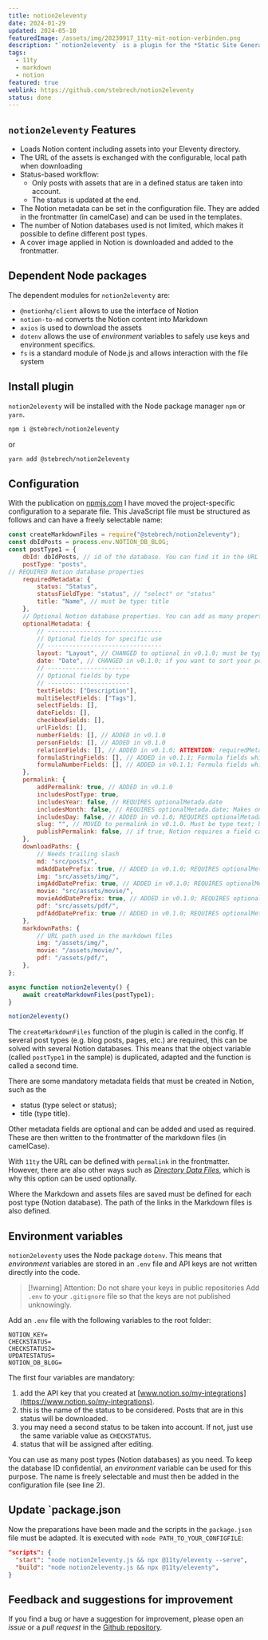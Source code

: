 ```yaml
---
title: notion2eleventy
date: 2024-01-29
updated: 2024-05-10
featuredImage: /assets/img/20230917_11ty-mit-notion-verbinden.png
description: "`notion2eleventy` is a plugin for the *Static Site Generator* [Eleventy (short: 11ty)](https://11ty.dev). It loads content from Notion into your 11ty directory. A status-based workflow ensures that only content that has changed is downloaded. The plugin is available as a Node module at [npmjs.com](https://www.npmjs.com/package/@stebrech/notion2eleventy)."
tags:
  - 11ty
  - markdown
  - notion
featured: true
weblink: https://github.com/stebrech/notion2eleventy
status: done
---
```

## `notion2eleventy` Features

- Loads Notion content including assets into your Eleventy directory.
- The URL of the assets is exchanged with the configurable, local path when downloading
- Status-based workflow:
    - Only posts with assets that are in a defined status are taken into account.
    - The status is updated at the end.
- The Notion metadata can be set in the configuration file. They are added in the frontmatter (in camelCase) and can be used in the templates.
- The number of Notion databases used is not limited, which makes it possible to define different post types.
- A cover image applied in Notion is downloaded and added to the frontmatter.

## Dependent Node packages

The dependent modules for `notion2eleventy` are:

- `@notionhq/client` allows to use the interface of Notion
- `notion-to-md` converts the Notion content into Markdown
- `axios` is used to download the assets
- `dotenv` allows the use of *environment* variables to safely use keys and environment specifics.
- `fs` is a standard module of Node.js and allows interaction with the file system

## Install plugin

`notion2eleventy` will be installed with the Node package manager `npm` or `yarn`.  

```sh
npm i @stebrech/notion2eleventy
```

or

```sh
yarn add @stebrech/notion2eleventy
```

## Configuration

With the publication on [npmjs.com](https://www.npmjs.com/package/@stebrech/notion2eleventy) I have moved the project-specific configuration to a separate file. This JavaScript file must be structured as follows and can have a freely selectable name:

```js
const createMarkdownFiles = require("@stebrech/notion2eleventy");
const dbIdPosts = process.env.NOTION_DB_BLOG;
const postType1 = {
	dbId: dbIdPosts, // id of the database. You can find it in the URL of the database or in the share link.
	postType: "posts",
// REQUIRED Notion database properties
	requiredMetadata: {
		status: "Status",
		statusFieldType: "status", // "select" or "status"
		title: "Name", // must be type: title
	},
	// Optional Notion database properties. You can add as many properties for each type as you need.
	optionalMetadata: {
		// --------------------------------
		// Optional fields for specific use
		// --------------------------------
		layout: "Layout", // CHANGED to optional in v0.1.0; must be type: select
		date: "Date", // CHANGED in v0.1.0; if you want to sort your posts using this, your Notion property needs to be called Date; must be type: date
		// -----------------------
		// Optional fields by type
		// -----------------------
		textFields: ["Description"],
		multiSelectFields: ["Tags"],
		selectFields: [],
		dateFields: [],
		checkboxFields: [],
		urlFields: [],
		numberFields: [], // ADDED in v0.1.0
		personFields: [], // ADDED in v0.1.0
		relationFields: [], // ADDED in v0.1.0; ATTENTION: requiredMetadata.title, optionalMetadata.date, downloadPaths.mdAddDatePrefix and permalink.slug must be configured the same in the database of the related post.
		formulaStringFields: [], // ADDED in v0.1.1; Formula fields which results to a string
		formulaNumberFields: [], // ADDED in v0.1.1; Formula fields which results to a number
	},
	permalink: {
		addPermalink: true, // ADDED in v0.1.0
		includesPostType: true,
		includesYear: false, // REQUIRES optionalMetada.date
		includesMonth: false, // REQUIRES optionalMetada.date; Makes only sense if permalinkHasYear is true
		includesDay: false, // ADDED in v0.1.0; REQUIRES optionalMetada.date; Makes only sense if permalinkHasYear and permalinkHasMonth is true
		slug: "", // MOVED to permalink in v0.1.0. Must be type text; Use a custom slug set in Notion. If empty the slug will be created from the title. A trailing slash will be added automatically. addPermalink must be true.
		publishPermalink: false, // if true, Notion requires a field called "Permalink" of type "URL" in the database
	},
	downloadPaths: {
		// Needs trailing slash
		md: "src/posts/",
		mdAddDatePrefix: true, // ADDED in v0.1.0; REQUIRES optionalMetada.date
		img: "src/assets/img/",
		imgAddDatePrefix: true, // ADDED in v0.1.0; REQUIRES optionalMetada.date
		movie: "src/assets/movie/",
		movieAddDatePrefix: true, // ADDED in v0.1.0; REQUIRES optionalMetada.date
		pdf: "src/assets/pdf/",
		pdfAddDatePrefix: true // ADDED in v0.1.0; REQUIRES optionalMetada.date
	},
	markdownPaths: {
		// URL path used in the markdown files
		img: "/assets/img/",
		movie: "/assets/movie/",
		pdf: "/assets/pdf/",
	},
};

async function notion2eleventy() {
	await createMarkdownFiles(postType1);
}

notion2eleventy()
```

The `createMarkdownFiles` function of the plugin is called in the config. If several post types (e.g. blog posts, pages, etc.) are required, this can be solved with several Notion databases. This means that the object variable (called `postType1` in the sample) is duplicated, adapted and the function is called a second time.

There are some mandatory metadata fields that must be created in Notion, such as the

- status (type select or status);
- title (type title).

Other metadata fields are optional and can be added and used as required. These are then written to the frontmatter of the markdown files (in camelCase).

With `11ty` the URL can be defined with `permalink` in the frontmatter. However, there are also other ways such as [*Directory Data Files*](https://www.11ty.dev/docs/data-template-dir/), which is why this option can be used optionally.

Where the Markdown and assets files are saved must be defined for each post type (Notion database). The path of the links in the Markdown files is also defined.

## Environment variables

`notion2eleventy` uses the Node package `dotenv`. This means that *environment* variables are stored in an `.env` file and API keys are not written directly into the code.

> [!warning] Attention: Do not share your keys in public repositories
> Add `.env` to your `.gitignore` file so that the keys are not published unknowingly.

Add an `.env` file with the following variables to the root folder:

```
NOTION_KEY=
CHECKSTATUS=
CHECKSTATUS2=
UPDATESTATUS=
NOTION_DB_BLOG=
```

The first four variables are mandatory:

1. add the API key that you created at [www.notion.so/my-integrations](https://www.notion.so/my-integrations).
2. this is the name of the status to be considered. Posts that are in this status will be downloaded.
3. you may need a second status to be taken into account. If not, just use the same variable value as `CHECKSTATUS`.
4. status that will be assigned after editing.

You can use as many post types (Notion databases) as you need. To keep the database ID confidential, an *environment* variable can be used for this purpose. The name is freely selectable and must then be added in the configuration file (see line 2).

## Update `package.json

Now the preparations have been made and the scripts in the `package.json` file must be adapted. It is executed with `node PATH_TO_YOUR_CONFIGFILE`:

```json
"scripts": {
  "start": "node notion2eleventy.js && npx @11ty/eleventy --serve",
  "build": "node notion2eleventy.js && npx @11ty/eleventy",
}
```

## Feedback and suggestions for improvement

If you find a bug or have a suggestion for improvement, please open an *issue* or a *pull request* in the [Github repository](https://github.com/stebrech/notion2eleventy).
